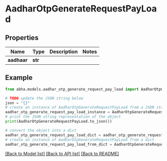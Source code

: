 # AadharOtpGenerateRequestPayLoad


## Properties

Name | Type | Description | Notes
------------ | ------------- | ------------- | -------------
**aadhaar** | **str** |  | 

## Example

```python
from abha.models.aadhar_otp_generate_request_pay_load import AadharOtpGenerateRequestPayLoad

# TODO update the JSON string below
json = "{}"
# create an instance of AadharOtpGenerateRequestPayLoad from a JSON string
aadhar_otp_generate_request_pay_load_instance = AadharOtpGenerateRequestPayLoad.from_json(json)
# print the JSON string representation of the object
print(AadharOtpGenerateRequestPayLoad.to_json())

# convert the object into a dict
aadhar_otp_generate_request_pay_load_dict = aadhar_otp_generate_request_pay_load_instance.to_dict()
# create an instance of AadharOtpGenerateRequestPayLoad from a dict
aadhar_otp_generate_request_pay_load_from_dict = AadharOtpGenerateRequestPayLoad.from_dict(aadhar_otp_generate_request_pay_load_dict)
```
[[Back to Model list]](../README.md#documentation-for-models) [[Back to API list]](../README.md#documentation-for-api-endpoints) [[Back to README]](../README.md)


